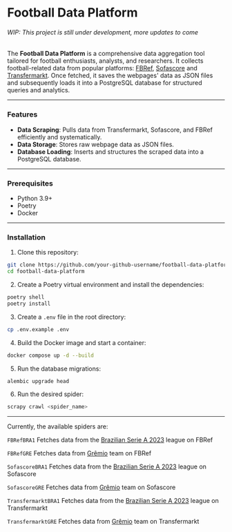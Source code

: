 # Football Data Platform 
###### _WIP: This project is still under development, more updates to come_

The **Football Data Platform** is a comprehensive data aggregation tool tailored for football enthusiasts, analysts, 
and researchers. It collects football-related data from popular platforms: 
[FBRef](https://fbref.com/), 
[Sofascore](sofascore.com) and 
[Transfermarkt](https://www.transfermarkt.com/). 
Once fetched, it saves the webpages' data as JSON files and subsequently loads it into a PostgreSQL database for 
structured queries and analytics.

---

### Features

- **Data Scraping**: Pulls data from Transfermarkt, Sofascore, and FBRef efficiently and systematically.
- **Data Storage**: Stores raw webpage data as JSON files.
- **Database Loading**: Inserts and structures the scraped data into a PostgreSQL database.

---

### Prerequisites

- Python 3.9+
- Poetry
- Docker

---

### Installation

1. Clone this repository:
```bash
git clone https://github.com/your-github-username/football-data-platform.git
cd football-data-platform
```

2. Create a Poetry virtual environment and install the dependencies:
```bash
poetry shell
poetry install
```

3. Create a `.env` file in the root directory:
```bash
cp .env.example .env
```

4. Build the Docker image and start a container:
```bash
docker compose up -d --build
```

5. Run the database migrations:
```bash
alembic upgrade head
```

6. Run the desired spider:
```bash
scrapy crawl <spider_name>
```

---

Currently, the available spiders are:

`FBRefBRA1` 
Fetches data from the 
[Brazilian Serie A 2023](https://fbref.com/en/comps/24/Serie-A-Stats) 
league on FBRef

`FBRefGRE` 
Fetches data from 
[Grêmio](https://fbref.com/en/squads/d5ae3703/Gremio-Stats) 
team on FBRef

`SofascoreBRA1` 
Fetches data from the 
[Brazilian Serie A 2023](https://www.sofascore.com/tournament/football/brazil/brasileiro-serie-a/325#48982) 
league on Sofascore

`SofascoreGRE` 
Fetches data from 
[Grêmio](https://www.sofascore.com/team/football/gremio/5926) 
team on Sofascore

`TransfermarktBRA1` 
Fetches data from the 
[Brazilian Serie A 2023](https://www.transfermarkt.com/campeonato-brasileiro-serie-a/startseite/wettbewerb/BRA1) 
league on Transfermarkt

`TransfermarktGRE` 
Fetches data from 
[Grêmio](https://www.transfermarkt.com/gremio-porto-alegre/startseite/verein/210) 
team on Transfermarkt
